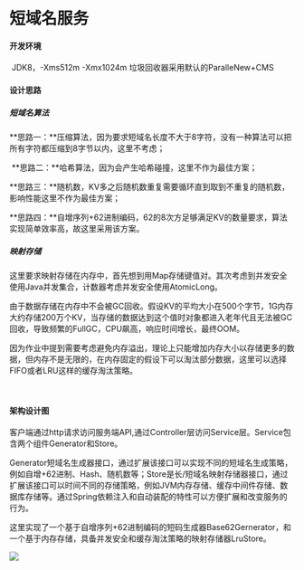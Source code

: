 # 短域名服务

#### 开发环境

​	JDK8，-Xms512m -Xmx1024m 垃圾回收器采用默认的ParalleNew+CMS



#### 设计思路

##### 	短域名算法

​	**思路一：**压缩算法，因为要求短域名长度不大于8字符，没有一种算法可以把所有字符都压缩到8字节以内，这里不考虑；

​	**思路二：**哈希算法，因为会产生哈希碰撞，这里不作为最佳方案；

​	**思路三：**随机数，KV多之后随机数重复需要循环直到取到不重复的随机数，影响性能这里不作为最佳方案；

​	**思路四：**自增序列+62进制编码，62的8次方足够满足KV的数量要求，算法实现简单效率高，故这里采用该方案。

##### 	映射存储	

​	这里要求映射存储在内存中，首先想到用Map存储键值对。其次考虑到并发安全使用Java并发集合，计数器考虑并发安全使用AtomicLong。

​	由于数据存储在内存中不会被GC回收。假设KV的平均大小在500个字节，1G内存大约存储200万个KV，当存储的数据达到这个值时对象都进入老年代且无法被GC回收，导致频繁的FullGC，CPU飙高，响应时间增长，最终OOM。

​	因为作业中提到需要考虑避免内存溢出，理论上只能增加内存大小以存储更多的数据，但内存不是无限的，在内存固定的假设下可以淘汰部分数据，这里可以选择FIFO或者LRU这样的缓存淘汰策略。

​	

#### 架构设计图

客户端通过http请求访问服务端API,通过Controller层访问Service层。Service包含两个组件Generator和Store。

Generator短域名生成器接口，通过扩展该接口可以实现不同的短域名生成策略，例如自增+62进制、Hash、随机数等；Store是长/短域名映射存储器接口，通过扩展该接口可以时间不同的存储策略，例如JVM内存存储、缓存中间件存储、数据库存储等。通过Spring依赖注入和自动装配的特性可以方便扩展和改变服务的行为。

这里实现了一个基于自增序列+62进制编码的短码生成器Base62Gernerator，和一个基于内存存储，具备并发安全和缓存淘汰策略的映射存储器LruStore。

![](/Users/shycier/Desktop/short-url/doc/设计架构图.jpg)